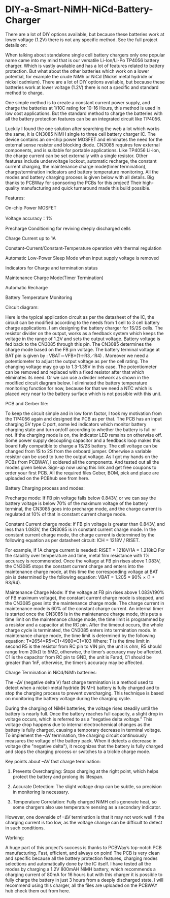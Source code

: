 # DIY-a-Smart-NiMH-NiCd-Battery-Charger
There are a lot of DIY options available, but because these batteries work at lower voltage (1.2V) there is not any specific method.
See the full project details on: 

When talking about standalone single cell battery chargers only one popular name came into my mind that is our versatile Li-Ion/Li-Po TP4056 battery charger. Which is vastly available and has a lot of features related to battery protection. But what about the other batteries which work on a lower potential, for example the crude NiMh or NiCd (Nickel metal hydride or nickel cadmium). There are a lot of DIY options available, but because these batteries work at lower voltage (1.2V) there is not a specific and standard method to charge.

One simple method is to create a constant current power supply, and charge the batteries at 1/10C rating for 10-16 Hours, this method is used in low cost applications. But the standard method to charge the batteries with all the battery protection features can be an integrated circuit like TP4056.

Luckily I found the one solution after searching the web a lot which works the same, it is CN3085 NiMH single to three cell battery charger IC. The device contains an on-chip power MOSFET and eliminates the need for the external sense resistor and blocking diode. CN3085 requires few external components, and is suitable for portable applications. Like TP4056 Li-ion, the charge current can be set externally with a single resistor. Other features include undervoltage lockout, automatic recharge, the constant current charging, the maintenance charge mode(timer termination), charge/termination indicators and battery temperature monitoring. All the modes and battery charging process is given below with all details. Big thanks to PCBWay for sponsoring the PCBs for this project! Their high-quality manufacturing and quick turnaround made this build possible.

Features:

On-chip Power MOSFET

Voltage accuracy：1%

Precharge Conditioning for reviving deeply discharged cells

Charge Current up to 1A

Constant-Current/Constant-Temperature operation with thermal regulation

Automatic Low-Power Sleep Mode when input supply voltage is removed

Indicators for Charge and termination status

Maintenance Charge Mode(Timer Termination)

Automatic Recharge

Battery Temperature Monitoring

Circuit diagram:

Here is the typical application circuit as per the datasheet of the IC, the circuit can be modified according to the needs from 1 cell to 3 cell battery charge applications. I am designing the battery charger for 1S/2S cells. The resistor divider on the output, works as a feedback system which keeps the voltage in the range of 1.2V and sets the output voltage. Battery voltage is fed back to the CN3085 through this pin. The CN3085 determines the charge mode based on the FB pin voltage. The battery terminal voltage at BAT pin is given by : VBAT＝VFB×(1＋R3／R4) .
Moreover we need a potentiometer to adjust the output voltage as per the cell rating. The changing voltage may go up to 1.3-1.35V in this case. The potentiometer can be removed and replaced with a fixed resistor after that which eliminates its need. Or we can use a divider network as shown in the modified circuit diagram below. I eliminated the battery temperature monitoring function for now, because for that we need a NTC which is placed very near to the battery surface which is not possible with this unit.

PCB and Gerber file:

To keep the circuit simple and in low form factor, I took my motivation from the TP4056 again and designed the PCB as per that. The PCB has an input charging 5V type C port, some led indicators which monitor battery charging state and turn on/off according to whether the battery is full or not. If the charging mode is on, the indicator LED remains on otherwise off. Some power supply decoupling capacitor and a feedback loop makes this board fully compatible to charge a 1S/2S battery. The cell voltage can be changed from 1S to 2S from the onboard jumper. Otherwise a variable resistor can be used to tune the output voltage.
As I got my hands on the PCBs from PCBWAY, I soldered all the components. And tested out all the modes given below. Sign-up now using this link and get free coupons to order your first PCB. All the required files Geber, BOM, pick and place are uploaded on the PCBhub see from here.

Battery Charging process and modes:

Precharge mode: If FB pin voltage falls below 0.843V, or we can say  the battery voltage is below 70% of the maximum voltage of the battery terminal, the CN3085 goes into precharge mode, and the charge current is regulated at 10% of that in constant current charge mode.

Constant Current charge mode:  If FB pin voltage is greater than 0.843V, and less than 1.083V, the CN3085 is in constant current charge mode. In the constant current charge mode, the charge current is determined by the following equation as per datasheet circuit: ICH = 1218V / RISET.

For example, if 1A charge current is needed: RISET = 1218V/1A = 1.218kΩ For the stability over temperature and time, metal film resistance with 1% accuracy is recommended.
Once the voltage at FB pin rises above 1.083V, the CN3085 stops the constant current charge and enters into the maintenance charge mode, at this time the corresponding voltage at BAT pin is determined by the following equation: VBAT = 1.205 × 90% × (1 + R3/R4).

Maintenance Charge Mode: If the voltage at FB pin rises above 1.083V(90% of FB maximum voltage), the constant current charge mode is stopped, and the CN3085 goes into the maintenance charge mode. The charge current in maintenance mode is 60% of the constant charge current. An internal timer is started once the CN3085 is in the maintenance charge mode, this puts a time limit on the maintenance charge mode, the time limit is programmed by a resistor and a capacitor at the RC pin. After the timeout occurs, the whole charge cycle is terminated, the CN3085 enters into termination mode. In maintenance charge mode, the time limit is determined by the following equation: T=2654×R5×C1+4980×C1×103 Where:  T is the time limit in second  R5 is the resistor from RC pin to VIN pin, the unit is ohm, R5 should range from 20kΩ to 5MΩ, otherwise, the timer’s accuracy may be affected.  C1 is the capacitor from RC pin to GND, the unit is Farad, C1 should be greater than 1nF, otherwise, the timer’s accuracy may be affected.

Charge Termination in NiCd/NiMh batteries:

The –∆V (negative delta V) fast charge termination is a method used to detect when a nickel-metal hydride (NiMH) battery is fully charged and to stop the charging process to prevent overcharging. This technique is based on monitoring the battery voltage during the charging cycle.

During the charging of NiMH batteries, the voltage rises steadily until the battery is nearly full. Once the battery reaches full capacity, a slight drop in voltage occurs, which is referred to as a "negative delta voltage." This voltage drop happens due to internal electrochemical changes as the battery is fully charged, causing a temporary decrease in terminal voltage.
To implement the –∆V termination, the charging circuit continuously measures the voltage of the battery pack. When it detects a decrease in voltage (the "negative delta"), it recognizes that the battery is fully charged and stops the charging process or switches to a trickle charge mode.

Key points about –∆V fast charge termination:

1. Prevents Overcharging: Stops charging at the right point, which helps protect the battery and prolong its lifespan.
   
2. Accurate Detection: The slight voltage drop can be subtle, so precision in monitoring is necessary.
   
3. Temperature Correlation: Fully charged NiMH cells generate heat, so some chargers also use temperature sensing as a secondary indicator.
   
However, one downside of –∆V termination is that it may not work well if the charging current is too low, as the voltage change can be difficult to detect in such conditions.

Working:

A huge part of this project’s success is thanks to PCBWay’s top-notch PCB manufacturing. Fast, efficient, and always on point! The PCB is very clean and specific because all the battery protection features, charging modes selections and automatically done by the IC itself. I have tested all the modes by charging a 1.2V 800mAH NiMH battery, which recommends a charging current of 80mA for 16 hours but with this charger it is possible to fully charge the battery in just 3 hours from a deeply discharged state. I will recommend using this charger, all the files are uploaded on the PCBWAY hub check them out from here.
